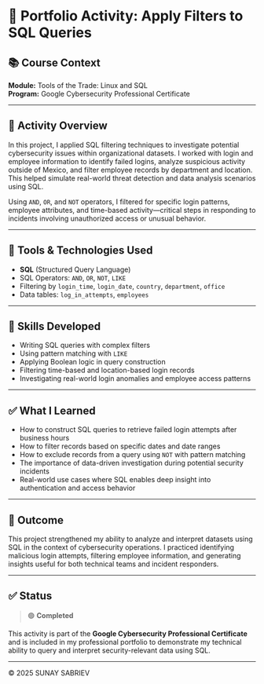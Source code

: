 # 🧮 Portfolio Activity: Apply Filters to SQL Queries

## 📚 Course Context
**Module:** Tools of the Trade: Linux and SQL  
**Program:** Google Cybersecurity Professional Certificate

---

## 🎯 Activity Overview

In this project, I applied SQL filtering techniques to investigate potential cybersecurity issues within organizational datasets. I worked with login and employee information to identify failed logins, analyze suspicious activity outside of Mexico, and filter employee records by department and location. This helped simulate real-world threat detection and data analysis scenarios using SQL.

Using `AND`, `OR`, and `NOT` operators, I filtered for specific login patterns, employee attributes, and time-based activity—critical steps in responding to incidents involving unauthorized access or unusual behavior.

---

## 🧰 Tools & Technologies Used

- **SQL** (Structured Query Language)  
- SQL Operators: `AND`, `OR`, `NOT`, `LIKE`  
- Filtering by `login_time`, `login_date`, `country`, `department`, `office`  
- Data tables: `log_in_attempts`, `employees`

---

## 🧠 Skills Developed

- Writing SQL queries with complex filters  
- Using pattern matching with `LIKE`  
- Applying Boolean logic in query construction  
- Filtering time-based and location-based login records  
- Investigating real-world login anomalies and employee access patterns

---

## ✅ What I Learned

- How to construct SQL queries to retrieve failed login attempts after business hours  
- How to filter records based on specific dates and date ranges  
- How to exclude records from a query using `NOT` with pattern matching  
- The importance of data-driven investigation during potential security incidents  
- Real-world use cases where SQL enables deep insight into authentication and access behavior

---

## 📌 Outcome

This project strengthened my ability to analyze and interpret datasets using SQL in the context of cybersecurity operations. I practiced identifying malicious login attempts, filtering employee information, and generating insights useful for both technical teams and incident responders.

---

## ✅ Status

> 🟢 **Completed**

This activity is part of the **Google Cybersecurity Professional Certificate** and is included in my professional portfolio to demonstrate my technical ability to query and interpret security-relevant data using SQL.

---
© 2025 SUNAY SABRIEV
